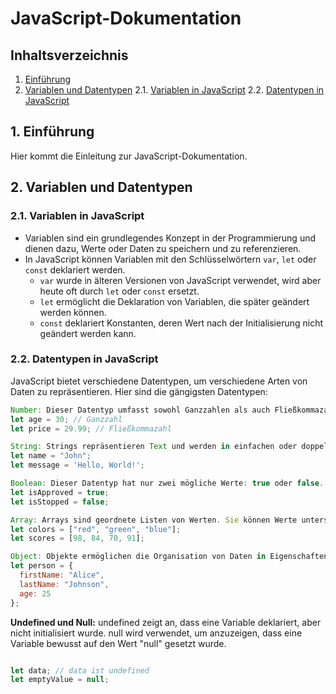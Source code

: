 # JavaScript-Dokumentation

## Inhaltsverzeichnis

1. [Einführung](#einführung)
2. [Variablen und Datentypen](#variablen-und-datentypen)
   2.1. [Variablen in JavaScript](#variablen-in-javascript)
   2.2. [Datentypen in JavaScript](#datentypen-in-javascript)

## 1. Einführung

Hier kommt die Einleitung zur JavaScript-Dokumentation.

## 2. Variablen und Datentypen

### 2.1. Variablen in JavaScript

- Variablen sind ein grundlegendes Konzept in der Programmierung und dienen dazu, Werte oder Daten zu speichern und zu referenzieren.
- In JavaScript können Variablen mit den Schlüsselwörtern `var`, `let` oder `const` deklariert werden.
  - `var` wurde in älteren Versionen von JavaScript verwendet, wird aber heute oft durch `let` oder `const` ersetzt.
  - `let` ermöglicht die Deklaration von Variablen, die später geändert werden können.
  - `const` deklariert Konstanten, deren Wert nach der Initialisierung nicht geändert werden kann.

### 2.2. Datentypen in JavaScript

JavaScript bietet verschiedene Datentypen, um verschiedene Arten von Daten zu repräsentieren. Hier sind die gängigsten Datentypen:

```javascript
Number: Dieser Datentyp umfasst sowohl Ganzzahlen als auch Fließkommazahlen.
let age = 30; // Ganzzahl
let price = 29.99; // Fließkommazahl

String: Strings repräsentieren Text und werden in einfachen oder doppelten Anführungszeichen erstellt.
let name = "John";
let message = 'Hello, World!';

Boolean: Dieser Datentyp hat nur zwei mögliche Werte: true oder false.
let isApproved = true;
let isStopped = false;

Array: Arrays sind geordnete Listen von Werten. Sie können Werte unterschiedlicher Datentypen enthalten.
let colors = ["red", "green", "blue"];
let scores = [98, 84, 70, 91];

Object: Objekte ermöglichen die Organisation von Daten in Eigenschaften und Werte. Eigenschaften können verschiedene Datentypen haben.
let person = {
  firstName: "Alice",
  lastName: "Johnson",
  age: 25
};
```

**Undefined und Null:**
undefined zeigt an, dass eine Variable deklariert, aber nicht initialisiert wurde. null wird verwendet, um anzuzeigen, dass eine Variable bewusst auf den Wert "null" gesetzt wurde.

```Javascript

let data; // data ist undefined
let emptyValue = null;
```
